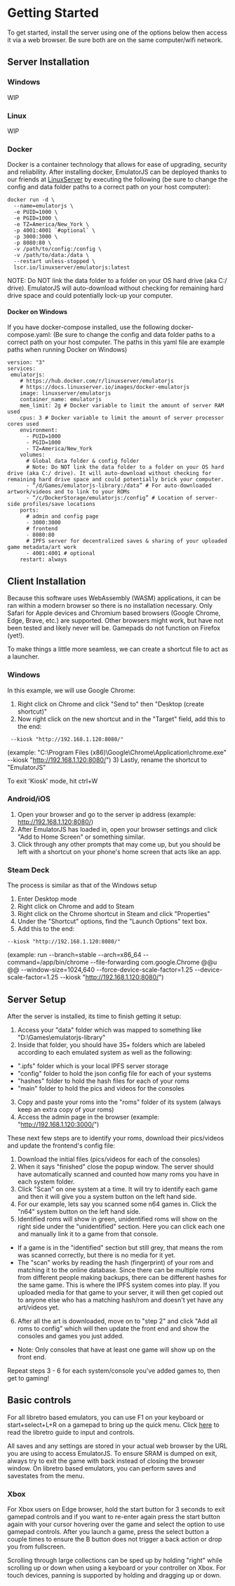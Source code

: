 # Getting Started

To get started, install the server using one of the options below then access it via a web browser. Be sure both are on the same computer/wifi network.

## Server Installation
### Windows
WIP

### Linux
WIP

### Docker
Docker is a container technology that allows for ease of upgrading, security and reliability.
After installing docker, EmulatorJS can be deployed thanks to our friends at [LinuxServer](https://hub.docker.com/r/linuxserver/emulatorjs) by executing the following (be sure to change the config and data folder paths to a correct path on your host computer):
```
docker run -d \
  --name=emulatorjs \
  -e PUID=1000 \
  -e PGID=1000 \
  -e TZ=America/New_York \
  -p 4001:4001 `#optional` \
  -p 3000:3000 \
  -p 8080:80 \
  -v /path/to/config:/config \
  -v /path/to/data:/data \
  --restart unless-stopped \
  lscr.io/linuxserver/emulatorjs:latest
```
NOTE: Do NOT link the data folder to a folder on your OS hard drive (aka C:/ drive). EmulatorJS will auto-download without checking for remaining hard drive space and could potentially lock-up your computer.

#### Docker on Windows


If you have docker-compose installed, use the following docker-compose.yaml:
(Be sure to change the config and data folder paths to a correct path on your host computer. The paths in this yaml file are example paths when running Docker on Windows)
```
version: "3"
services:
 emulatorjs:
    # https://hub.docker.com/r/linuxserver/emulatorjs
    # https://docs.linuxserver.io/images/docker-emulatorjs
    image: linuxserver/emulatorjs
    container_name: emulatorjs
    mem_limit: 2g # Docker variable to limit the amount of server RAM used
    cpus: 3 # Docker variable to limit the amount of server processor cores used
    environment:
      - PUID=1000
      - PGID=1000
      - TZ=America/New_York
    volumes:
      # Global data folder & config folder
      # Note: Do NOT link the data folder to a folder on your OS hard drive (aka C:/ drive). It will auto-download without checking for remaining hard drive space and could potentially brick your computer.
      - “/d/Games/emulatorjs-library:/data” # For auto-downloaded artwork/videos and to link to your ROMs
      - “/c/DockerStorage/emulatorjs:/config” # Location of server-side profiles/save locations
    ports:
      # admin and config page
      - 3000:3000      
      # frontend
      - 8080:80
      # IPFS server for decentralized saves & sharing of your uploaded game metadata/art work
      - 4001:4001 # optional
    restart: always
```
## Client Installation
Because this software uses WebAssembly (WASM) applications, it can be ran within a modern browser so there is no installation necessary.
Only Safari for Apple devices and Chromium based browsers (Google Chrome, Edge, Brave, etc.) are supported. Other browsers might work, but have not been tested and likely never will be. Gamepads do not function on Firefox (yet!).

To make things a little more seamless, we can create a shortcut file to act as a launcher.

### Windows
In this example, we will use Google Chrome:
1) Right click on Chrome and click "Send to" then "Desktop (create shortcut)"
2) Now right click on the new shortcut and in the "Target" field, add this to the end:
```
 --kiosk "http://192.168.1.120:8080/"
```
(example: "C:\Program Files (x86)\Google\Chrome\Application\chrome.exe" --kiosk "http://192.168.1.120:8080/")
3) Lastly, rename the shortcut to "EmulatorJS"

To exit 'Kiosk' mode, hit ctrl+W

### Android/iOS
1) Open your browser and go to the server ip address (example: http://192.168.1.120:8080/)
2) After EmulatorJS has loaded in, open your browser settings and click "Add to Home Screen" or something similar.
3) Click through any other prompts that may come up, but you should be left with a shortcut on your phone's home screen that acts like an app.

### Steam Deck
The process is similar as that of the Windows setup
1) Enter Desktop mode
2) Right click on Chrome and add to Steam
3) Right click on the Chrome shortcut in Steam and click "Properties"
4) Under the "Shortcut" options, find the "Launch Options" text box.
5) Add this to the end:
```
--kiosk "http://192.168.1.120:8080/"
```
(example: run --branch=stable --arch=x86_64 --command=/app/bin/chrome --file-forwarding com.google.Chrome @@u @@ --window-size=1024,640 --force-device-scale-factor=1.25 --device-scale-factor=1.25 --kiosk "http://192.168.1.120:8080/")

## Server Setup

After the server is installed, its time to finish getting it setup:
1) Access your "data" folder which was mapped to something like "D:\Games\emulatorjs-library"
2) Inside that folder, you should have 35+ folders which are labeled according to each emulated system as well as the following:
* ".ipfs" folder which is your local IPFS server storage
* "config" folder to hold the json config file for each of your systems
* "hashes" folder to hold the hash files for each of your roms
* "main" folder to hold the pics and videos for the consoles
3) Copy and paste your roms into the "roms" folder of its system (always keep an extra copy of your roms)
4) Access the admin page in the browser (example: "http://192.168.1.120:3000/")

These next few steps are to identify your roms, download their pics/videos and update the frontend's config file:
1) Download the initial files (pics/videos for each of the consoles)
2) When it says "finished" close the popup window. The server should have automatically scanned and counted how many roms you have in each system folder.
3) Click "Scan" on one system at a time. It will try to identify each game and then it will give you a system button on the left hand side.
4) For our example, lets say you scanned some n64 games in. Click the "n64" system button on the left hand side.
5) Identified roms will show in green, unidentified roms will show on the right side under the "unidentified" section. Here you can click each one and manually link it to a game from that console.
* If a game is in the "identified" section but still grey, that means the rom was scanned correctly, but there is no media for it yet.
* The "scan" works by reading the hash (fingerprint) of your rom and matching it to the online database. Since there can be multiple roms from different people making backups, there can be different hashes for the same game. This is where the IPFS system comes into play. If you uploaded media for that game to your server, it will then get copied out to anyone else who has a matching hash/rom and doesn't yet have any art/videos yet.
6) After all the art is downloaded, move on to "step 2" and click "Add all roms to config" which will then update the front end and show the consoles and games you just added.
* Note: Only consoles that have at least one game will show up on the front end.

Repeat steps 3 - 6 for each system/console you've added games to, then get to gaming!

## Basic controls
For all libretro based emulators, you can use F1 on your keyboard or start+select+L+R on a gamepad to bring up the quick menu.
Click [here](https://docs.libretro.com/guides/input-and-controls/) to read the libretro guide to input and controls.

All saves and any settings are stored in your actual web browser by the URL you are using to access EmulatorJS. To ensure SRAM is dumped on exit, always try to exit the game with back instead of closing the browser window. On libretro based emulators, you can perform saves and savestates from the menu.

### Xbox
For Xbox users on Edge browser, hold the start button for 3 seconds to exit gamepad controls and if you want to re-enter again press the start button again with your cursor hovering over the game and select the option to use gamepad controls. After you launch a game, press the select button a couple times to ensure the B button does not trigger a back action or drop you from fullscreen.

Scrolling through large collections can be sped up by holding "right" while scrolling up or down when using a keyboard or your controller on Xbox. For touch devices, panning is supported by holding and dragging up or down.